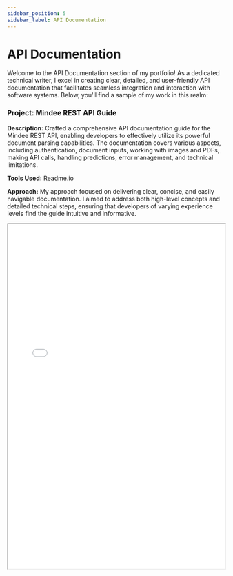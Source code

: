 ```yaml
---
sidebar_position: 5
sidebar_label: API Documentation
---
```


# API Documentation

Welcome to the API Documentation section of my portfolio! As a dedicated technical writer, I excel in creating clear, detailed, and user-friendly API documentation that facilitates seamless integration and interaction with software systems. Below, you'll find a sample of my work in this realm:

### Project: Mindee REST API Guide

**Description:** Crafted a comprehensive API documentation guide for the Mindee REST API, enabling developers to effectively utilize its powerful document parsing capabilities. The documentation covers various aspects, including authentication, document inputs, working with images and PDFs, making API calls, handling predictions, error management, and technical limitations.

**Tools Used:** Readme.io

**Approach:** My approach focused on delivering clear, concise, and easily navigable documentation. I aimed to address both high-level concepts and detailed technical steps, ensuring that developers of varying experience levels find the guide intuitive and informative.

<iframe width="100%" height="800" src="/img/pdf/Prediction.pdf"/>

**Link:** https://developers.mindee.com/docs/prediction

### Project: Mautic REST API Guide

**Description:** Crafted a comprehensive API documentation guide for the Mindee REST API, enabling developers to effectively utilize its powerful document parsing capabilities. The documentation covers various aspects, including authentication, document inputs, working with images and PDFs, making API calls, handling predictions, error management, and technical limitations.

**Tools Used:** Markdown

**Approach:** The focus was on accuracy and comprehensiveness, ensuring that the documentation serves as a practical reference for developers. I emphasized clarity in explaining API functionalities, and included real-world examples to demonstrate various API interactions.

<iframe width="100%" height="800" src="/img/pdf/api-mautic.pdf"/>

**Link:** https://developer.mautic.org/#rest-api
